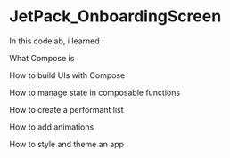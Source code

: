 # JetPack_OnboardingScreen

In this codelab, i learned :

What Compose is

How to build UIs with Compose

How to manage state in composable functions

How to create a performant list

How to add animations

How to style and theme an app

